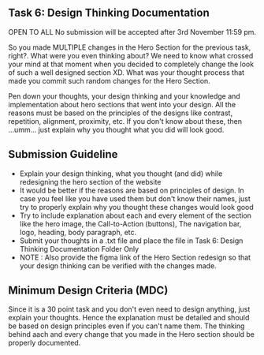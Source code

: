 ## Task 6: Design Thinking Documentation
OPEN TO ALL
No submission will be accepted after 3rd November 11:59 pm.

So you made MULTIPLE changes in the Hero Section for the previous task, right?. What were you even thinking about? We need to know what crossed your mind at that moment when you decided to completely change the look of such a well designed section XD. What was your thought process that made you commit such random changes for the Hero Section.

Pen down your thoughts, your design thinking and your knowledge and implementation about hero sections that went into your design. All the reasons must be based on the principles of the designs like contrast, repetition, alignment, proximity, etc. If you don't know about these, then ...umm... just explain why you thought what you did will look good.

  

## Submission Guideline

- Explain your design thinking, what you thought (and did) while redesigning the hero section of the website
- It would be better if the reasons are based on principles of design. In case you feel like you have used them but don't know their names, just try to properly explain why you thought these changes would look good
- Try to include explanation about each and every element of the section like the hero image, the Call-to-Action (buttons), The navigation bar, logo, heading, body paragraph, etc.
- Submit your thoughts in a .txt file and place the file in Task 6: Design Thinking Documentation Folder Only
- NOTE : Also provide the figma link of the Hero Section redesign so that your design thinking can be verified with the changes made.

 

## Minimum Design Criteria (MDC)

Since it is a 30 point task and you don't even need to design anything, just explain your thoughts. Hence the explanation must be detailed and should be based on design principles even if you can't name them. The thinking behind aach and every change that you made in the Hero section should be properly documented.
